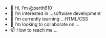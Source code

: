 - 👋 Hi, I’m @parth610
- 👀 I’m interested in ...software development
- 🌱 I’m currently learning ...HTML/CSS
- 💞️ I’m looking to collaborate on ...
- 📫 How to reach me ...

<!---
parth610/parth610 is a ✨ special ✨ repository because its `README.md` (this file) appears on your GitHub profile.
You can click the Preview link to take a look at your changes.
--->
